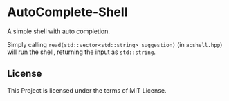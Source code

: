 # AutoComplete-Shell
A simple shell with auto completion.  

Simply calling `read(std::vector<std::string> suggestion)` (in `acshell.hpp`) will run the shell, returning the input as `std::string`.

## License
This Project is licensed under the terms of MIT License.
